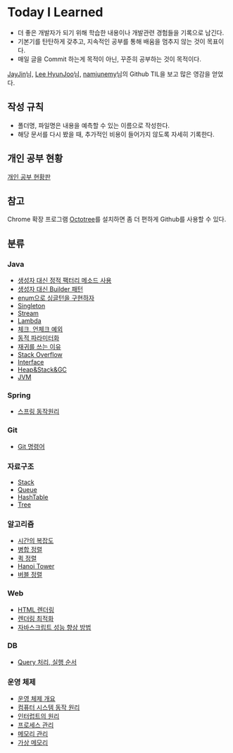 # Today I Learned

* 더 좋은 개발자가 되기 위해 학습한 내용이나 개발관련 경험들을 기록으로 남긴다.
* 기본기를 탄탄하게 갖추고, 지속적인 공부를 통해 배움을 멈추지 않는 것이 목표이다.
* 매일 글을 Commit 하는게 목적이 아닌, 꾸준히 공부하는 것이 목적이다.

[JayJin](https://github.com/milooy)님, [Lee HyunJoo](https://wayhome25.github.io/)님, [namjunemy](https://github.com/namjunemy)님의 Github TIL을 보고 많은 영감을 얻었다.



## 작성 규칙
* 폴더명, 파일명은 내용을 예측할 수 있는 이름으로 작성한다.
* 해당 문서를 다시 봤을 때, 추가적인 비용이 들어가지 않도록 자세히 기록한다.


## 개인 공부 현황
[개인 공부 현황판](https://www.notion.so/bright1stbulb/a25ae7b1cc024510a74d2a1df7de1db7?v=58028a6f9232420aa4498f776ba04d73)



## 참고
Chrome 확장 프로그램 [Octotree](https://chrome.google.com/webstore/detail/octotree/bkhaagjahfmjljalopjnoealnfndnagc)를 설치하면 좀 더 편하게 Github를 사용할 수 있다.


## 분류
### Java
* [생성자 대신 정적 팩터리 메소드 사용](https://github.com/brightestbulb/TIL/blob/master/Java/Effective%20Java/2%EC%9E%A5.%20%EA%B0%9D%EC%B2%B4%EC%9D%98%20%EC%83%9D%EC%84%B1%EA%B3%BC%20%EC%82%AD%EC%A0%9C/%EA%B7%9C%EC%B9%991.%20%EC%83%9D%EC%84%B1%EC%9E%90%20%EB%8C%80%EC%8B%A0%20%EC%A0%95%EC%A0%81%20%ED%8C%A9%ED%84%B0%EB%A6%AC%20%EB%A9%94%EC%84%9C%EB%93%9C%EB%A5%BC%20%EC%82%AC%EC%9A%A9%ED%95%A0%20%EC%88%98%20%EC%97%86%EB%8A%94%EA%B0%80.md)
* [생성자 대신 Builder 패턴](https://github.com/brightestbulb/TIL/blob/master/Java/Effective%20Java/2%EC%9E%A5.%20%EA%B0%9D%EC%B2%B4%EC%9D%98%20%EC%83%9D%EC%84%B1%EA%B3%BC%20%EC%82%AD%EC%A0%9C/%EA%B7%9C%EC%B9%992.%20%EC%83%9D%EC%84%B1%EC%9E%90%20%EC%9D%B8%EC%9E%90%EA%B0%80%20%EB%A7%8E%EC%9D%84%20%EB%95%8C%EB%8A%94%20Builder%20%ED%8C%A8%ED%84%B4%20%EA%B3%A0%EB%A0%A4.md)
* [enum으로 싱글턴을 구현하자](https://github.com/brightestbulb/TIL/blob/master/Java/Effective%20Java/2%EC%9E%A5.%20%EA%B0%9D%EC%B2%B4%EC%9D%98%20%EC%83%9D%EC%84%B1%EA%B3%BC%20%EC%82%AD%EC%A0%9C/%EA%B7%9C%EC%B9%993.%20enum%EC%9C%BC%EB%A1%9C%20%EC%8B%B1%EA%B8%80%ED%84%B4%20%EA%B5%AC%ED%98%84%ED%95%98%EA%B8%B0.md)
* [Singleton](https://github.com/brightestbulb/TIL/blob/master/Java/Singleton.md)
* [Stream](https://github.com/brightestbulb/TIL/blob/master/Java/Java8/Stream.md)
* [Lambda](https://github.com/brightestbulb/TIL/blob/master/Java/Java8/Lambda.md)
* [체크, 언체크 예외](https://github.com/brightestbulb/TIL/blob/master/Java/%EC%B2%B4%ED%81%AC%EC%98%88%EC%99%B8%2C%20%EC%96%B8%EC%B2%B4%ED%81%AC%EC%98%88%EC%99%B8.md)
* [동적 파라미터화](https://github.com/brightestbulb/TIL/blob/master/Java/%EB%8F%99%EC%A0%81%20%ED%8C%8C%EB%9D%BC%EB%AF%B8%ED%84%B0%ED%99%94.md)
* [재귀를 쓰는 이유](https://github.com/brightestbulb/TIL/blob/master/Java/%EC%9E%AC%EA%B7%80%EB%A5%BC%20%EC%93%B0%EB%8A%94%20%EC%9D%B4%EC%9C%A0.md)
* [Stack Overflow](https://github.com/brightestbulb/TIL/blob/master/Java/Stack%20Overflow.md)
* [Interface](https://github.com/brightestbulb/TIL/blob/master/Java/Interface.md)
* [Heap&Stack&GC](https://github.com/brightestbulb/TIL/blob/master/Java/Heap%26Stack%26GC.md)
* [JVM](https://github.com/brightestbulb/TIL/blob/master/Java/JVM.md)


### Spring
* [스프링 동작원리](https://github.com/brightestbulb/TIL/blob/master/Spring/%EC%8A%A4%ED%94%84%EB%A7%81%20%EB%8F%99%EC%9E%91%20%EC%9B%90%EB%A6%AC.md)


### Git
* [Git 명령어](https://github.com/brightestbulb/TIL/blob/master/Git/%EB%AA%85%EB%A0%B9%EC%96%B4.md)


### 자료구조
* [Stack](https://github.com/brightestbulb/TIL/blob/master/DataStructure/Stack.md)
* [Queue](https://github.com/brightestbulb/TIL/blob/master/DataStructure/Queue.md)
* [HashTable](https://github.com/brightestbulb/TIL/blob/master/DataStructure/HashTable.md)
* [Tree](https://github.com/brightestbulb/TIL/blob/master/DataStructure/Tree.md)


### 알고리즘
* [시간의 복잡도](https://github.com/brightestbulb/TIL/blob/master/Algorithm/%EC%8B%9C%EA%B0%84%EC%9D%98%20%EB%B3%B5%EC%9E%A1%EB%8F%84.md)
* [병합 정렬](https://github.com/brightestbulb/TIL/blob/master/Algorithm/MergeSort.md)
* [퀵 정렬](https://github.com/brightestbulb/TIL/blob/master/Algorithm/QuickSort.md)
* [Hanoi Tower](https://github.com/brightestbulb/TIL/blob/master/Algorithm/HanoiTower.md)
* [버블 정렬](https://github.com/brightestbulb/TIL/blob/master/Algorithm/BubbleSort.md)


### Web
* [HTML 렌더링](https://github.com/brightestbulb/TIL/blob/master/Web/Html%20%EB%A0%8C%EB%8D%94%EB%A7%81.md)
* [렌더링 최적화](https://github.com/brightestbulb/TIL/blob/master/Web/%EB%A0%8C%EB%8D%94%EB%A7%81%20%EC%B5%9C%EC%A0%81%ED%99%94.md)
* [자바스크립트 성능 향상 방법](https://github.com/brightestbulb/TIL/blob/master/Web/%EC%9E%90%EB%B0%94%EC%8A%A4%ED%81%AC%EB%A6%BD%ED%8A%B8%20%EC%84%B1%EB%8A%A5%20%ED%96%A5%EC%83%81%20%EB%B0%A9%EB%B2%95.md)


### DB
* [Query 처리, 실행 순서](https://github.com/brightestbulb/TIL/blob/master/OS/7.%EB%A9%94%EB%AA%A8%EB%A6%AC%20%EA%B4%80%EB%A6%AC.md)


### 운영 체제
* [운영 체제 개요](https://github.com/brightestbulb/TIL/blob/master/OS/%EC%9A%B4%EC%98%81%EC%B2%B4%EC%A0%9C%EC%9D%98%20%EC%A0%95%EC%9D%98.md)
* [컴퓨터 시스템 동작 원리](https://github.com/brightestbulb/TIL/blob/master/OS/2.%EC%BB%B4%ED%93%A8%ED%84%B0%20%EC%8B%9C%EC%8A%A4%ED%85%9C%EC%9D%98%20%EB%8F%99%EC%9E%91%20%EC%9B%90%EB%A6%AC.md)
* [인터럽트의 원리](https://github.com/brightestbulb/TIL/blob/master/OS/3.%EC%9D%B8%ED%84%B0%EB%9F%BD%ED%8A%B8%EC%9D%98%20%EC%9B%90%EB%A6%AC.md)
* [프로세스 관리](https://github.com/brightestbulb/TIL/blob/master/OS/4.%ED%94%84%EB%A1%9C%EC%84%B8%EC%8A%A4%20%EA%B4%80%EB%A6%AC.md)
* [메모리 관리](https://github.com/brightestbulb/TIL/blob/master/OS/7.%EB%A9%94%EB%AA%A8%EB%A6%AC%20%EA%B4%80%EB%A6%AC.md)
* [가상 메모리](https://github.com/brightestbulb/TIL/blob/master/OS/8.%EA%B0%80%EC%83%81%20%EB%A9%94%EB%AA%A8%EB%A6%AC.md)

